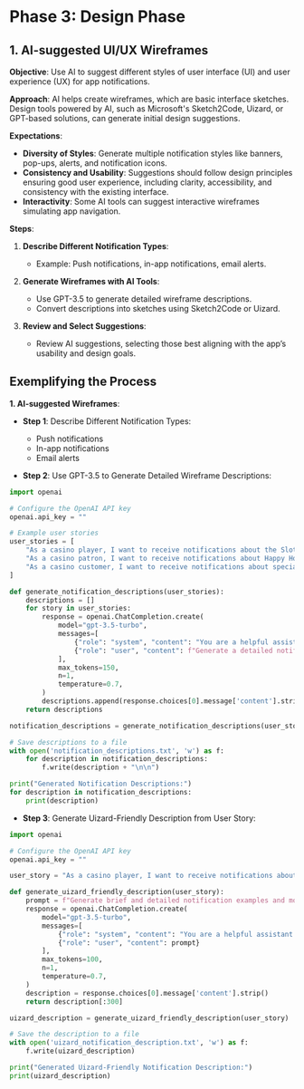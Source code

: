 # Phase 3: Design Phase

## 1. AI-suggested UI/UX Wireframes

**Objective**:
Use AI to suggest different styles of user interface (UI) and user experience (UX) for app notifications.

**Approach**:
AI helps create wireframes, which are basic interface sketches. Design tools powered by AI, such as Microsoft's Sketch2Code, Uizard, or GPT-based solutions, can generate initial design suggestions.

**Expectations**:
- **Diversity of Styles**: Generate multiple notification styles like banners, pop-ups, alerts, and notification icons.
- **Consistency and Usability**: Suggestions should follow design principles ensuring good user experience, including clarity, accessibility, and consistency with the existing interface.
- **Interactivity**: Some AI tools can suggest interactive wireframes simulating app navigation.

**Steps**:
1. **Describe Different Notification Types**:
   - Example: Push notifications, in-app notifications, email alerts.

2. **Generate Wireframes with AI Tools**:
   - Use GPT-3.5 to generate detailed wireframe descriptions.
   - Convert descriptions into sketches using Sketch2Code or Uizard.

3. **Review and Select Suggestions**:
   - Review AI suggestions, selecting those best aligning with the app’s usability and design goals.

## Exemplifying the Process

**1. AI-suggested Wireframes**:

- **Step 1**: Describe Different Notification Types:
  - Push notifications
  - In-app notifications
  - Email alerts

- **Step 2**: Use GPT-3.5 to Generate Detailed Wireframe Descriptions:
```python
import openai

# Configure the OpenAI API key
openai.api_key = ""

# Example user stories
user_stories = [
    "As a casino player, I want to receive notifications about the Slot Showdown promotion so that I can participate in the competition and have a chance to win exciting prizes while playing my favorite slots.",
    "As a casino patron, I want to receive notifications about Happy Hour promotions at the casino so that I can take advantage of special offers on drinks and games and increase my chances of winning big.",
    "As a casino customer, I want to receive notifications about special promotions like Blackjack Blitz so that I can participate and potentially win cash prizes and bonus chips by playing against the dealer."
]

def generate_notification_descriptions(user_stories):
    descriptions = []
    for story in user_stories:
        response = openai.ChatCompletion.create(
            model="gpt-3.5-turbo",
            messages=[
                {"role": "system", "content": "You are a helpful assistant."},
                {"role": "user", "content": f"Generate a detailed notification description for the following user story: {story}"}
            ],
            max_tokens=150,
            n=1,
            temperature=0.7,
        )
        descriptions.append(response.choices[0].message['content'].strip())
    return descriptions

notification_descriptions = generate_notification_descriptions(user_stories)

# Save descriptions to a file
with open('notification_descriptions.txt', 'w') as f:
    for description in notification_descriptions:
        f.write(description + "\n\n")

print("Generated Notification Descriptions:")
for description in notification_descriptions:
    print(description)
```

- **Step 3**: Generate Uizard-Friendly Description from User Story:

```python
import openai

# Configure the OpenAI API key
openai.api_key = ""

user_story = "As a casino player, I want to receive notifications about the Slot Showdown promotion so that I can participate in the competition and have a chance to win exciting prizes while playing my favorite slots."

def generate_uizard_friendly_description(user_story):
    prompt = f"Generate brief and detailed notification examples and models for the following user story, limited to 300 characters: {user_story}"
    response = openai.ChatCompletion.create(
        model="gpt-3.5-turbo",
        messages=[
            {"role": "system", "content": "You are a helpful assistant."},
            {"role": "user", "content": prompt}
        ],
        max_tokens=100,
        n=1,
        temperature=0.7,
    )
    description = response.choices[0].message['content'].strip()
    return description[:300]

uizard_description = generate_uizard_friendly_description(user_story)

# Save the description to a file
with open('uizard_notification_description.txt', 'w') as f:
    f.write(uizard_description)

print("Generated Uizard-Friendly Notification Description:")
print(uizard_description)

```
